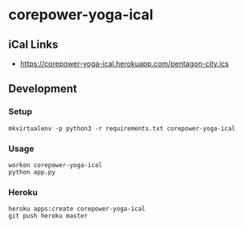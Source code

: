 # corepower-yoga-ical

## iCal Links

- https://corepower-yoga-ical.herokuapp.com/pentagon-city.ics

## Development

### Setup
```
mkvirtualenv -p python3 -r requirements.txt corepower-yoga-ical
```

### Usage
```
workon corepower-yoga-ical
python app.py
```

### Heroku
```
heroku apps:create corepower-yoga-ical
git push heroku master
```
